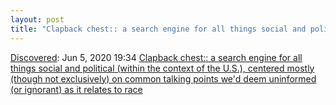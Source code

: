 ```yaml
---
layout: post
title: "Clapback chest:: a search engine for all things social and political (within the context of the U.S.), centered mostly (though not exclusively) on common talking points we'd deem uninformed (or ignorant) as it relates to race"
---
```

[Discovered](http://rolandtanglao.com/2020/07/29/p1-blogthis-checkvist-list-links-to-blog/): Jun 5, 2020 19:34 [Clapback chest:: a search engine for all things social and political (within the context of the U.S.), centered mostly (though not exclusively) on common talking points we'd deem uninformed (or ignorant) as it relates to race](https://blacksocialists.us/clapback-chest)
